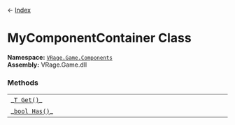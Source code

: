 ← [Index](index)
# MyComponentContainer Class
**Namespace:** [`VRage.Game.Components`](VRage.Game.Components)  
**Assembly:** VRage.Game.dll  
### Methods
<table style="width:100%;display:table">
<tr><td>_<a href="VRage.Game.Components.Get"><code>T Get<T>()</code></a>_</td><td></td></tr>
<tr><td>_<a href="VRage.Game.Components.Has"><code>bool Has<T>()</code></a>_</td><td></td></tr>
</table>
